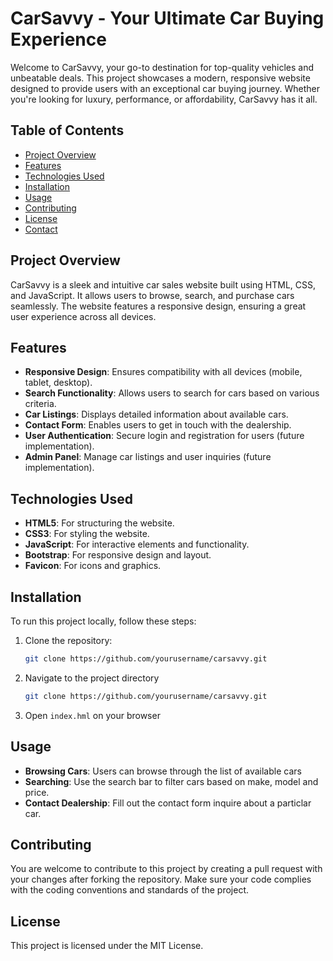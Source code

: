 # CarSavvy - Your Ultimate Car Buying Experience

Welcome to CarSavvy, your go-to destination for top-quality vehicles and unbeatable deals. This project showcases a modern, responsive website designed to provide users with an exceptional car buying journey. Whether you're looking for luxury, performance, or affordability, CarSavvy has it all.

## Table of Contents

- [Project Overview](#project-overview)
- [Features](#features)
- [Technologies Used](#technologies-used)
- [Installation](#installation)
- [Usage](#usage)
- [Contributing](#contributing)
- [License](#license)
- [Contact](#contact)

## Project Overview

CarSavvy is a sleek and intuitive car sales website built using HTML, CSS, and JavaScript. It allows users to browse, search, and purchase cars seamlessly. The website features a responsive design, ensuring a great user experience across all devices.

## Features

- **Responsive Design**: Ensures compatibility with all devices (mobile, tablet, desktop).
- **Search Functionality**: Allows users to search for cars based on various criteria.
- **Car Listings**: Displays detailed information about available cars.
- **Contact Form**: Enables users to get in touch with the dealership.
- **User Authentication**: Secure login and registration for users (future implementation).
- **Admin Panel**: Manage car listings and user inquiries (future implementation).

## Technologies Used

- **HTML5**: For structuring the website.
- **CSS3**: For styling the website.
- **JavaScript**: For interactive elements and functionality.
- **Bootstrap**: For responsive design and layout.
- **Favicon**: For icons and graphics.

## Installation

To run this project locally, follow these steps:

1. Clone the repository:
   ```bash
   git clone https://github.com/yourusername/carsavvy.git

2. Navigate to the project directory
   ```bash
   git clone https://github.com/yourusername/carsavvy.git

3. Open `index.hml` on your browser

## Usage

- **Browsing Cars**: Users can browse through the list of available cars
- **Searching**: Use the search bar to filter cars based on make, model and price.
- **Contact Dealership**: Fill out the contact form inquire about a particlar car.

## Contributing

You are welcome to contribute to this project by creating a pull request with your changes after forking the repository. 
Make sure your code complies with the coding conventions and standards of the project.

## License 
This project is licensed under the MIT License.



   

